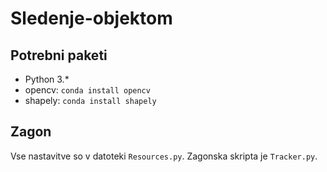 # Sledenje-objektom

## Potrebni paketi
* Python 3.*
* opencv: ```conda install opencv```
* shapely: ```conda install shapely```

## Zagon
Vse nastavitve so v datoteki ```Resources.py```.
Zagonska skripta je ```Tracker.py```.
